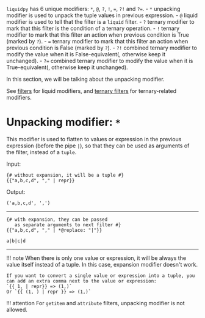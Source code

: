 `liquidpy` has 6 unique modifiers: `*`, `@`, `?`, `!`, `=`, `?!` and `?=`.
	- `*` unpacking modifier is used to unpack the tuple values in previous expression.
	- `@` liquid modifier is used to tell that the filter is a `liquid` filter.
	- `?` ternary modifier to mark that this filter is the condition of a ternary operation.
	- `!` ternary modifier to mark that this filter an action when previous condition is True (marked by `?`).
	- `=` ternary modifier to mark that this filter an action when previous condition is False (marked by `?`).
	- `?!` combined ternary modifier to modify the value when it is False-equivalent(, otherwise keep it unchanged).
	- `?=` combined ternary modifier to modify the value when it is True-equivalent(, otherwise keep it unchanged).

In this section, we will be talking about the unpacking modifier.

See [filters](https://liquidpy.readthedocs.io/en/latest/filters/) for liquid modifiers, and [ternary filters](https://liquidpy.readthedocs.io/en/latest/filters/#ternary-filters) for ternary-related modifiers.

# Unpacking modifier: `*`

This modifier is used to flatten to values or expression in the previous expression (before the pipe `|`), so that they can be used as arguments of the filter, instead of a `tuple`.

<div markdown="1" class="two-column">

Input:
```liquid
{# without expansion, it will be a tuple #}
{{"a,b,c,d", "," | repr}}
```

</div>
<div markdown="1" class="two-column">

Output:
```
('a,b,c,d', ',')
```

</div>

---

<div markdown="1" class="two-column">

```liquid
{# with expansion, they can be passed
   as separate arguments to next filter #}
{{"a,b,c,d", "," | *@replace: "|"}}
```

</div>
<div markdown="1" class="two-column">

```
a|b|c|d
```

</div>

---

!!! note
	When there is only one value or expression, it will be always the value itself instead of a tuple. In this case, expansion modifier doesn't work.

	If you want to convert a single value or expression into a tuple, you can add an extra comma next to the value or expression:
	`{{ 1, | repr}} => (1,)`
	Or `{{ (1, ) | repr }} => (1,)`

!!! attention
	For `getitem` and `attribute` filters, unpacking modifier is not allowed.
